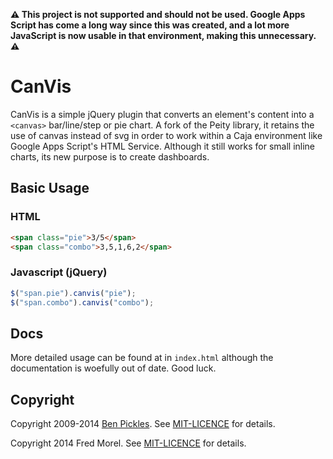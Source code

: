 **⚠️ This project is not supported and should not be used. Google Apps Script has come a long way since this was created, and a lot more JavaScript is now usable in that environment, making this unnecessary. ⚠️**

# CanVis


CanVis is a simple jQuery plugin that converts an element's content into a `<canvas>` bar/line/step or pie chart. A fork of the Peity library, it retains the use of canvas instead of svg in order to work within a Caja environment like Google Apps Script's HTML Service. Although it still works for small inline charts, its new purpose is to create dashboards.

## Basic Usage

### HTML

```html
<span class="pie">3/5</span>
<span class="combo">3,5,1,6,2</span>
```

### Javascript (jQuery)

```js
$("span.pie").canvis("pie");
$("span.combo").canvis("combo");
```

## Docs

More detailed usage can be found at in `index.html` although the documentation is woefully out of date. Good luck.

## Copyright

Copyright 2009-2014 [Ben Pickles](http://benpickles.com/). See [MIT-LICENCE](https://github.com/benpickles/peity/blob/master/MIT-LICENCE) for details.

Copyright 2014 Fred Morel. See [MIT-LICENCE](https://github.com/fmorel90/canvis/blob/master/MIT-LICENCE) for details.
